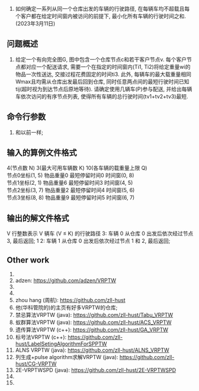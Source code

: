 1. 如何确定一系列从同一个仓库出发的车辆的行驶路径, 在每辆车均不超载且每个客户都在给定时间窗内被访问的前提下, 最小化所有车辆的行驶时间之和. (2023年3月11日)

## 问题概述
1. 给定一个有向完全图G, 图中包含一个仓库节点c和若干客户节点v. 每个客户节点都对应一个配送请求, 需要一个在指定的时间窗内(Ti1, Ti2)将给定重量wi的物品一次性送达, 交接过程花费固定的时间ti3. 此外, 每辆车的最大载重量相同Wmax且均需从仓库出发最后回到仓库, 同时任意两点间的最短行驶时间已知 tij(超时视为到达节点后原地等待). 请确定使用几辆车(P)参与配送, 并给出每辆车依次访问的有序节点列表, 使得所有车辆的总行驶时间(tv1+tv2+tv3)最短.

## 命令行参数
1. 和以前一样; 

## 输入的算例文件格式
4(节点数 N) 3(最大可用车辆数 K) 10(各车辆的载重量上限 Q)  
节点0坐标(1, 5) 物品重量0 最短停留时间0 时间窗(0, 8)  
节点1坐标(2, 1) 物品重量6 最短停留时间3 时间窗(4, 5)  
节点2坐标(3, 7) 物品重量2 最短停留时间4 时间窗(5, 6)  
节点3坐标(8, 8) 物品重量9 最短停留时间5 时间窗(6, 7)  

## 输出的解文件格式
V 行整数表示 V 辆车 (V ≤ K) 的行驶路径
3: 车辆 0 从仓库 0 出发后依次经过节点 3, 最后返回;
1 2: 车辆 1 从仓库 0 出发后依次经过节点 1 和 2, 最后返回; 


## Other work
1. 
2. adzen: https://github.com/adzen/VRPTW
3. 
4. 
5. zhou hang (周航): https://github.com/zll-hust
6. 他(华科管院的)的主页有好多VRPTW的仓库; 
7. 禁忌算法VRPTW (java): https://github.com/zll-hust/Tabu_VRPTW
8. 蚁群算法VRPTW (java): https://github.com/zll-hust/ACS_VRPTW
9. 遗传算法VRPTW (c++): https://github.com/zll-hust/GA_VRPTW
10. 标号法VRPTW (c++): https://github.com/zll-hust/LabelSetingAlgorithmForSPPTW
11. ALNS VRPTW (java): https://github.com/zll-hust/ALNS_VRPTW
12. 列生成+pulse algorithm求解VRPTW (java): https://github.com/zll-hust/CG-VRPTW 
13. 2E-VRPTWSPD (java): https://github.com/zll-hust/2E-VRPTWSPD
14. 
15. 



